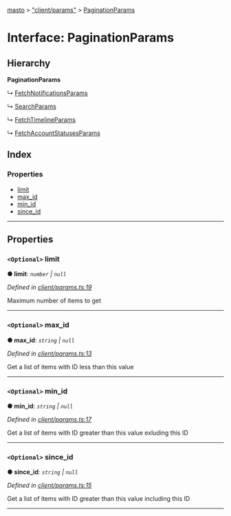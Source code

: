 [masto](../README.md) > ["client/params"](../modules/_client_params_.md) > [PaginationParams](../interfaces/_client_params_.paginationparams.md)

# Interface: PaginationParams

## Hierarchy

**PaginationParams**

↳  [FetchNotificationsParams](_client_params_.fetchnotificationsparams.md)

↳  [SearchParams](_client_params_.searchparams.md)

↳  [FetchTimelineParams](_client_params_.fetchtimelineparams.md)

↳  [FetchAccountStatusesParams](_client_params_.fetchaccountstatusesparams.md)

## Index

### Properties

* [limit](_client_params_.paginationparams.md#limit)
* [max_id](_client_params_.paginationparams.md#max_id)
* [min_id](_client_params_.paginationparams.md#min_id)
* [since_id](_client_params_.paginationparams.md#since_id)

---

## Properties

<a id="limit"></a>

### `<Optional>` limit

**● limit**: *`number` \| `null`*

*Defined in [client/params.ts:19](https://github.com/neet/masto.js/blob/c1501e9/src/client/params.ts#L19)*

Maximum number of items to get

___
<a id="max_id"></a>

### `<Optional>` max_id

**● max_id**: *`string` \| `null`*

*Defined in [client/params.ts:13](https://github.com/neet/masto.js/blob/c1501e9/src/client/params.ts#L13)*

Get a list of items with ID less than this value

___
<a id="min_id"></a>

### `<Optional>` min_id

**● min_id**: *`string` \| `null`*

*Defined in [client/params.ts:17](https://github.com/neet/masto.js/blob/c1501e9/src/client/params.ts#L17)*

Get a list of items with ID greater than this value exluding this ID

___
<a id="since_id"></a>

### `<Optional>` since_id

**● since_id**: *`string` \| `null`*

*Defined in [client/params.ts:15](https://github.com/neet/masto.js/blob/c1501e9/src/client/params.ts#L15)*

Get a list of items with ID greater than this value including this ID

___

